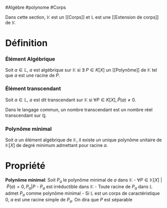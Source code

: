 #Algèbre #polynome #Corps 

Dans cette section, $\mathbb{K}$ est un [[Corps]] et $\mathbb{L}$ est une [[Extension de corps]] de $\mathbb{K}$
# Définition

### Élément Algébrique

Soit $a \in \mathbb{L}$, $a$ est algébrique sur $\mathbb{K}$ si $\exists \ P \in K[X]$ un [[Polynôme]] de $\mathbb{K}$ tel que $a$ est une racine de $P$.

### Élément transcendant

Soit $a \in \mathbb{L}$, $a$ est dit transcendant sur $\mathbb{K}$ si $\forall P \in K[X], \tilde{P}(a) \neq 0$.

Dans le langage commun, un nombre transcendant est un nombre réel transcendant sur $\mathbb{Q}$.

### Polynôme minimal

Soit $a$ un élément algébrique de $\mathbb{K}$, il existe un unique polynôme unitaire de $\mathbb{K}[X]$ de degré minimum admettant pour racine $a$.

# Propriété

**Polynôme minimal**: Soit $P_a$ le polynôme minimal de $a$ dans $\mathbb{K}$
	- $\forall P \in \mathbb{K}[X] \ | \ \tilde{P}(a) = 0, P_a | P$
	- $P_a$ est irréductible dans $\mathbb{K}$
	- Toute racine de $P_a$ dans $\mathbb{L}$ admet $P_a$ comme polynôme minimal
	- Si $\mathbb{L}$ est un corps de caractéristique $0$, $a$ est une racine simple de $P_a$. On dira que $P$ est séparable